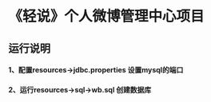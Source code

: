 # 《轻说》个人微博管理中心项目

## 运行说明
#### 1、配置resources->jdbc.properties 设置mysql的端口
#### 2、运行resources->sql->wb.sql 创建数据库